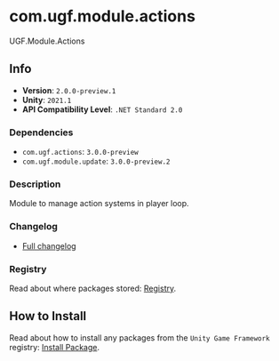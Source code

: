 # com.ugf.module.actions

UGF.Module.Actions

## Info

- **Version**: `2.0.0-preview.1`
- **Unity**: `2021.1`
- **API Compatibility Level**: `.NET Standard 2.0`

### Dependencies

- `com.ugf.actions`: `3.0.0-preview`
- `com.ugf.module.update`: `3.0.0-preview.2`


### Description

Module to manage action systems in player loop.

### Changelog

- [Full changelog](changelog.md)

### Registry

Read about where packages stored: [Registry](https://github.com/unity-game-framework/organization/blob/main/docs/registry.md).

## How to Install

Read about how to install any packages from the `Unity Game Framework` registry: [Install Package](https://github.com/unity-game-framework/organization/blob/main/docs/install-packages.md).
